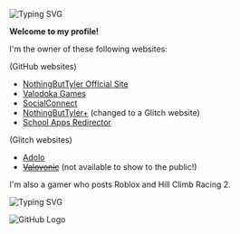 <link rel="stylesheet" href="https://cdnjs.cloudflare.com/ajax/libs/font-awesome/6.0.0-beta3/css/all.min.css">

<!--<a href="https://git.io/typing-svg">-->
<img src="https://readme-typing-svg.demolab.com?font=Comic+Sans+MS&pause=1000&color=00FFFF&center=true&vCenter=true&width=435&lines=NothingButTyler;Roblox%2FHCR2+content+creator;A+YouTuber+with+7.47k+subscribers;Owner+of+several+websites;%3A)" alt="Typing SVG" /><!--</a>-->

**Welcome to my profile!**

I'm the owner of these following websites:

(GitHub websites)
- <a href="//nothingbuttyler.github.io">NothingButTyler Official Site</a>
- <a href="//valodokagames.github.io">Valodoka Games</a>
- <a href="//social-connect.github.io">SocialConnect</a>
- <a href="//nothingbuttylerplus.github.io">NothingButTyler+</a> (changed to a Glitch website)
- <a href="//schoolappsredirector.github.io">School Apps Redirector</a>

(Glitch websites)
- <a href="//adolo.glitch.me">Adolo</a>
- <a href="//#" disabled><s>Valovonic</s></a> (not available to show to the public!)

I'm also a gamer who posts Roblox and Hill Climb Racing 2.

<!--<a href="https://git.io/typing-svg">-->
<img src="https://readme-typing-svg.demolab.com?font=Comic+Sans+MS&pause=1000&color=00FFFF&center=true&vCenter=true&width=435&lines=Social+Media;Check+out+all+the+social+media+I+have;Subscribe+to+my+YouTube+channel!;%3A)" alt="Typing SVG" /><!--</a>-->

![GitHub Logo](https://upload.wikimedia.org/wikipedia/commons/9/91/Octicons-mark-github.svg)
